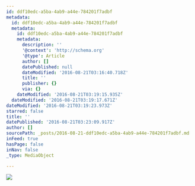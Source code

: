 ```yaml
---
id: ddf10edc-a5ba-4ab9-a44e-784201f7adbf
metadata:
  id: ddf10edc-a5ba-4ab9-a44e-784201f7adbf
  metadata:
    id: ddf10edc-a5ba-4ab9-a44e-784201f7adbf
    metadata:
      description: ''
      '@context': 'http://schema.org'
      '@type': Article
      author: []
      datePublished: null
      dateModified: '2016-08-21T03:16:40.718Z'
      title: ''
      publisher: {}
      via: {}
    dateModified: '2016-08-21T03:19:15.935Z'
  dateModified: '2016-08-21T03:19:17.671Z'
dateModified: '2016-08-21T03:19:23.973Z'
starred: false
title: ''
datePublished: '2016-08-21T03:23:09.917Z'
author: []
sourcePath: _posts/2016-08-21-ddf10edc-a5ba-4ab9-a44e-784201f7adbf.md
inFeed: true
hasPage: false
inNav: false
_type: MediaObject

---
```

![](https://the-grid-user-content.s3-us-west-2.amazonaws.com/5fd3ce01-ee8f-4a13-b4a3-ceb6657e70e2.jpg)